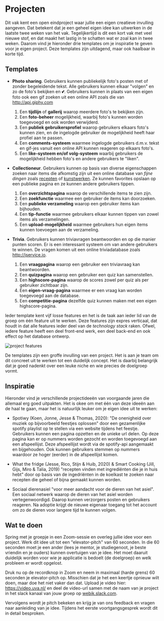 # Projecten

Dit vak kent een open eindproject waar jullie een eigen creatieve invulling aangeven. Dat betekent dat je een geheel eigen idee kan uitwerken in de laatste twee weken van het vak. Tegelijkertijd is dit een kort vak met veel nieuwe stof, en dat maakt het lastig in te schatten wat er zoal kan in twee weken. Daarom vind je hieronder drie templates om je inspiratie te geven voor je eigen project. Deze templates zijn uitdagend, maar ook haalbaar in korte tijd. 


## Templates

- **Photo sharing**. Gebruikers kunnen publiekelijk foto's posten met of zonder begeleidende tekst. Alle gebruikers kunnen elkaar "volgen" en zo de foto's bekijken en 💕. Gebruikers kunnen in plaats van een eigen foto ook een gif zoeken uit een online API zoals die van <http://api.giphy.com>
    1. Een **tijdlijn** of **gallerij** waarop meerdere foto's te bekijken zijn.
    2. Een **foto-beheer** mogelijkheid, waarbij foto's kunnen worden toegevoegd en ook worden verwijderd.
    3. Een **publiek gebruikersprofiel** waarop gebruikers elkaars foto's kunnen zien, en de ingelogde gebruiker de mogelijkheid heeft haar profiel aan te passen.
    4. Een **comments-systeem** waarmee ingelogde gebruikers d.m.v. tekst en gif-jes vanuit een online API kunnen reageren op elkaars foto's.
    5. Een **like-systeem en/of volg-systeem** waarbij gebruikers de mogelijkheid hebben foto's en andere gebruikers te "liken".

- **Collectioneur**. Gebruikers kunnen op basis van diverse eigenschappen zoeken naar items die afkomstig zijn uit een online database van *fijne dingen* zoals [recepten](http://developer.edamam.com) of [kunstwerken](http://rijksmuseum.github.io). Ze kunnen favorites opslaan op een publieke pagina en ze kunnen andere gebruikers tippen.
    1. Een **overzichtspagina** waarop de verschillende items te zien zijn.
    2. Een **zoekfunctie** waarmee een gebruiker de items kan doorzoeken.
    3. Een **publieke verzameling** waarop een gebruiker items kan bijhouden.
    4. Een **tip-functie** waarmee gebruikers elkaar kunnen tippen van zowel items als verzamelingen.
    5. Een **upload-mogelijkheid** waarmee gebruikers hun eigen items kunnen toevoegen aan de verzameling.

- **Trivia**. Gebruikers kunnen triviavragen beantwoorden en op die manier punten scoren. Er is een interessant systeem om van andere gebruikers te winnen. De vragen komen uit een online triviadatabase zoals <http://jservice.io>.
    1. Een **vraagpagina** waarop een gebruiker een triviavraag kan beantwoorden.
    2. Een **quizpagina** waarop een gebruiker een quiz kan samenstellen.
    3. Een **highscore-pagina** waarop de scores zowel per quiz als per gebruiker zichtbaar zijn.
    4. Een **eigen-vraag-pagina** waarmee er een vraag kan worden toegevoegd aan de database.
    5. Een **competitie-pagina** dezelfde quiz kunnen maken met een eigen highscore-pagina.

Ieder template kent vijf losse features en het is de taak aan ieder lid van de groep om één feature uit te werken. Deze features zijn expres verticaal, dat houdt in dat alle features ieder deel van de *technology stack* raken. Ofwel, iedere feature heeft een deel front-end werk, een deel back-end en ook effect op het database ontwerp.  

![project features](project_features.png)

De templates zijn een groffe invulling van een project. Het is aan je team om dit concreet uit te werken tot een duidelijk concept. Het is daarbij belangrijk dat je goed nadenkt over een leuke niche en wie precies de doelgroep vormt.


## Inspiratie

Hieronder vind je verschillende projectideeën van voorgaande jaren die allemaal erg goed uitpakten. Het is okee om met één van deze ideeën aan de haal te gaan, maar het is natuurlijk leuker om je eigen idee uit te werken:

* Spotiwy (Koen, Jonne, Jesse & Thomas, 2020): "De onenigheid over muziek op bijvoorbeeld feestjes oplossen" door een gezamenlijke spotify playlist op te stellen via een website tijdens het feestje. Gebruikers kunnen een pagina opzetten en de unieke url delen. Op deze pagina kan er op nummers worden gezocht en worden toegevoegd aan een afspeellijst. Deze afspeellijst wordt via de spotify-api aangemaakt en bijgehouden. Ook kunnen gebruikers stemmen op nummers waardoor ze hoger (eerder) in de afspeellijst komen.

* What the fridge (Jesse, Rico, Stijn & Huib, 2020) & Smart Cooking (Jill, Gijs, Miro & Talia, 2019) "recepten vinden met ingrediënten die je in huis hebt" door op basis van de ingedriënten in de koelkast te zoeken naar recepten die geheel of bijna gemaakt kunnen worden.

* Sociaal dierenasiel "voor meer aandacht voor de dieren van het asiel". Een sociaal netwerk waarop de dieren van het asiel worden vertegenwoordigd. Daarop kunnen verzorgers posten en gebruikers reageren. Na adoptie krijgt de nieuwe eigenaar toegang tot het account om zo de dieren voor langere tijd te kunnen volgen.


## Wat te doen

Spring met je groepje in een Zoom-sessie en overleg jullie idee voor een project. Werk dit idee uit tot een "elevator-pitch" van 60 seconden. In die 60 seconden moet je een ander (lees je mentor, je studiegenoot, je beste vriendin en je ouders) kunnen overtuigen van je idee. Het moet daaruit duidelijk worden voor wie je applicatie is bedoelt (de doelgroep) en welk probleem er wordt opgelost. 

Druk nu op de recordknop in Zoom en neem in maximaal (harde grens) 60 seconden je elevator-pitch op. Misschien dat je het een keertje opnieuw wilt doen, maar doe het niet vaker dan dat. Upload je video hier: https://video.uva.nl/ en deel de video-url samen met de naam van je project in het slack kanaal van jouw groep op [webik.slack.com](https://webik.slack.com).

Vervolgens wordt je pitch bekeken en krijg je van ons feedback en vragen naar aanleiding van je idee. Tijdens het eerste voortgangsgesprek wordt dit in detail besproken.
